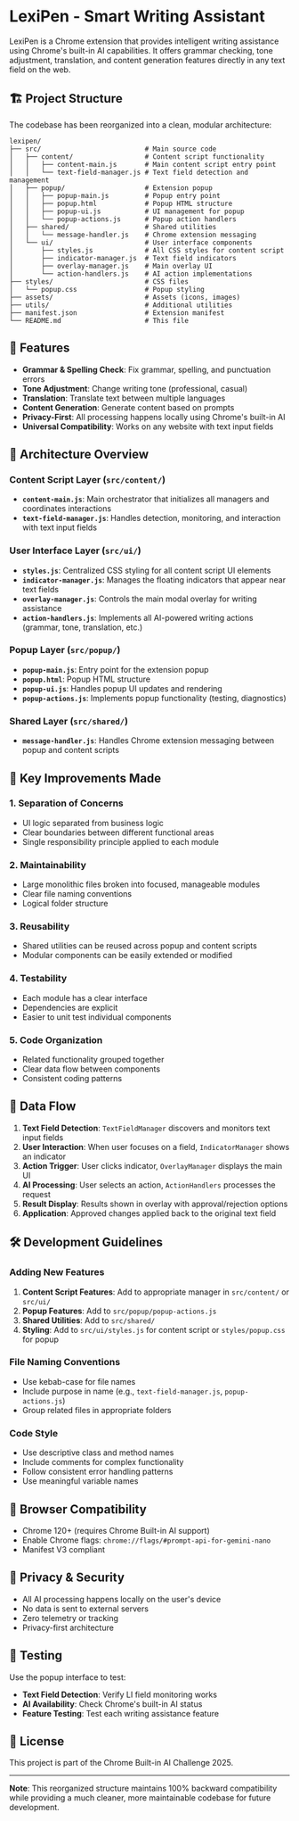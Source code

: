 # LexiPen - Smart Writing Assistant

LexiPen is a Chrome extension that provides intelligent writing assistance using Chrome's built-in AI capabilities. It offers grammar checking, tone adjustment, translation, and content generation features directly in any text field on the web.

## 🏗️ Project Structure

The codebase has been reorganized into a clean, modular architecture:

```
lexipen/
├── src/                          # Main source code
│   ├── content/                  # Content script functionality
│   │   ├── content-main.js       # Main content script entry point
│   │   └── text-field-manager.js # Text field detection and management
│   ├── popup/                    # Extension popup
│   │   ├── popup-main.js         # Popup entry point
│   │   ├── popup.html            # Popup HTML structure
│   │   ├── popup-ui.js           # UI management for popup
│   │   └── popup-actions.js      # Popup action handlers
│   ├── shared/                   # Shared utilities
│   │   └── message-handler.js    # Chrome extension messaging
│   └── ui/                       # User interface components
│       ├── styles.js             # All CSS styles for content script
│       ├── indicator-manager.js  # Text field indicators
│       ├── overlay-manager.js    # Main overlay UI
│       └── action-handlers.js    # AI action implementations
├── styles/                       # CSS files
│   └── popup.css                 # Popup styling
├── assets/                       # Assets (icons, images)
├── utils/                        # Additional utilities
├── manifest.json                 # Extension manifest
└── README.md                     # This file
```

## 🎯 Features

- **Grammar & Spelling Check**: Fix grammar, spelling, and punctuation errors
- **Tone Adjustment**: Change writing tone (professional, casual)
- **Translation**: Translate text between multiple languages
- **Content Generation**: Generate content based on prompts
- **Privacy-First**: All processing happens locally using Chrome's built-in AI
- **Universal Compatibility**: Works on any website with text input fields

## 🔧 Architecture Overview

### Content Script Layer (`src/content/`)

- **`content-main.js`**: Main orchestrator that initializes all managers and coordinates interactions
- **`text-field-manager.js`**: Handles detection, monitoring, and interaction with text input fields

### User Interface Layer (`src/ui/`)

- **`styles.js`**: Centralized CSS styling for all content script UI elements
- **`indicator-manager.js`**: Manages the floating indicators that appear near text fields
- **`overlay-manager.js`**: Controls the main modal overlay for writing assistance
- **`action-handlers.js`**: Implements all AI-powered writing actions (grammar, tone, translation, etc.)

### Popup Layer (`src/popup/`)

- **`popup-main.js`**: Entry point for the extension popup
- **`popup.html`**: Popup HTML structure
- **`popup-ui.js`**: Handles popup UI updates and rendering
- **`popup-actions.js`**: Implements popup functionality (testing, diagnostics)

### Shared Layer (`src/shared/`)

- **`message-handler.js`**: Handles Chrome extension messaging between popup and content scripts

## 🚀 Key Improvements Made

### 1. **Separation of Concerns**
- UI logic separated from business logic
- Clear boundaries between different functional areas
- Single responsibility principle applied to each module

### 2. **Maintainability**
- Large monolithic files broken into focused, manageable modules
- Clear file naming conventions
- Logical folder structure

### 3. **Reusability**
- Shared utilities can be reused across popup and content scripts
- Modular components can be easily extended or modified

### 4. **Testability**
- Each module has a clear interface
- Dependencies are explicit
- Easier to unit test individual components

### 5. **Code Organization**
- Related functionality grouped together
- Clear data flow between components
- Consistent coding patterns

## 🔄 Data Flow

1. **Text Field Detection**: `TextFieldManager` discovers and monitors text input fields
2. **User Interaction**: When user focuses on a field, `IndicatorManager` shows an indicator
3. **Action Trigger**: User clicks indicator, `OverlayManager` displays the main UI
4. **AI Processing**: User selects an action, `ActionHandlers` processes the request
5. **Result Display**: Results shown in overlay with approval/rejection options
6. **Application**: Approved changes applied back to the original text field

## 🛠️ Development Guidelines

### Adding New Features

1. **Content Script Features**: Add to appropriate manager in `src/content/` or `src/ui/`
2. **Popup Features**: Add to `src/popup/popup-actions.js`
3. **Shared Utilities**: Add to `src/shared/`
4. **Styling**: Add to `src/ui/styles.js` for content script or `styles/popup.css` for popup

### File Naming Conventions
- Use kebab-case for file names
- Include purpose in name (e.g., `text-field-manager.js`, `popup-actions.js`)
- Group related files in appropriate folders

### Code Style
- Use descriptive class and method names
- Include comments for complex functionality
- Follow consistent error handling patterns
- Use meaningful variable names

## 📱 Browser Compatibility

- Chrome 120+ (requires Chrome Built-in AI support)
- Enable Chrome flags: `chrome://flags/#prompt-api-for-gemini-nano`
- Manifest V3 compliant

## 🔐 Privacy & Security

- All AI processing happens locally on the user's device
- No data is sent to external servers
- Zero telemetry or tracking
- Privacy-first architecture

## 🧪 Testing

Use the popup interface to test:
- **Text Field Detection**: Verify LI field monitoring works
- **AI Availability**: Check Chrome's built-in AI status
- **Feature Testing**: Test each writing assistance feature

## 📄 License

This project is part of the Chrome Built-in AI Challenge 2025.

---

**Note**: This reorganized structure maintains 100% backward compatibility while providing a much cleaner, more maintainable codebase for future development.
